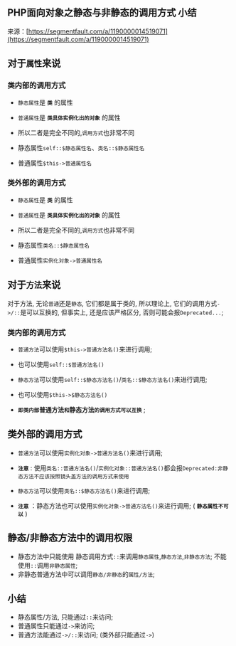 ## PHP面向对象之静态与非静态的调用方式 小结

来源：[https://segmentfault.com/a/1190000014519071](https://segmentfault.com/a/1190000014519071)


## 对于`属性`来说
### 类内部的调用方式

* `静态属性`是 **`类`** 的属性
* `普通属性`是 **`类具体实例化出的对象`** 的属性
* 所以二者是完全不同的,`调用方式`也非常不同

* 静态属性`self::$静态属性名`、`类名::$静态属性名`
* 普通属性`$this->普通属性名`



### 类外部的调用方式

* `静态属性`是 **`类`** 的属性
* `普通属性`是 **`类具体实例化出的对象`** 的属性
* 所以二者是完全不同的,`调用方式`也非常不同

* 静态属性`类名::$静态属性名`
* 普通属性`实例化对象->普通属性名`



## 对于`方法`来说

对于方法, 无论`普通`还是`静态`, 它们都是属于类的, 所以理论上, 它们的调用方式`->/::`是可以互换的, 但事实上, 还是应该严格区分, 否则可能会报`Deprecated...`;
### 类内部的调用方式

* `普通方法`可以使用`$this->普通方法名()`来进行调用;
* 也可以使用`self::$普通方法名()`


* `静态方法`可以使用`self::$静态方法名()`/`类名::$静态方法名()`来进行调用;
* 也可以使用`$this->$静态方法名()`


* **`即类内部`普通方法`和`静态方法`的调用方式可以互换`** ;


## 类外部的调用方式

* `普通方法`可以使用`实例化对象->普通方法名()`来进行调用;
* **`注意`** : 使用`类名::普通方法名()`/`实例化对象::普通方法名()`都会报`Deprecated:非静态方法不应该按照镜头盖方法的调用方式来使用`


* `静态方法`可以使用`类名::$静态方法名()`来进行调用;
* **`注意`** ：静态方法也可以使用`实例化对象->普通方法名()`来进行调用; ( **`静态属性不可以`** )


## 静态/非静态方法中的调用权限

* 静态方法中只能使用 静态调用方式`::`来调用`静态属性`,`静态方法`,`非静态方法`; 不能使用`::`调用`非静态属性`;
* 非静态普通方法中可以调用`静态/非静态`的`属性/方法`;


## 小结

* 静态属性/方法, 只能通过`::`来访问;
* 普通属性只能通过`->`来访问;
* 普通方法能通过`->/::`来访问; (类外部只能通过`->`)


